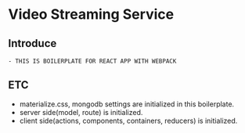 # Video Streaming Service


## Introduce
```
- THIS IS BOILERPLATE FOR REACT APP WITH WEBPACK
```

## ETC
- materialize.css, mongodb settings are initialized in this boilerplate.
- server side(model, route) is initialized.
- client side(actions, components, containers, reducers) is initialized.
